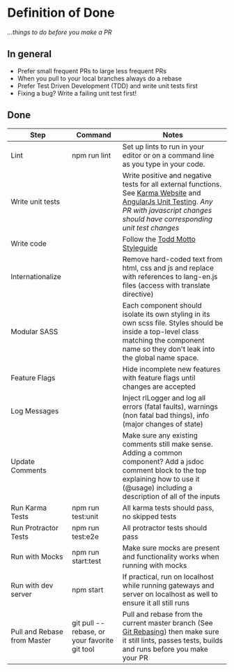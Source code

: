 # Definition of Done
*...things to do before you make a PR*

## In general
 - Prefer small frequent PRs to large less frequent PRs
 - When you pull to your local branches always do a rebase
 - Prefer Test Driven Development (TDD) and write unit tests first
 - Fixing a bug?  Write a failing unit test first!

## Done

| Step                 | Command            | Notes |
| -------------------- | ------------------ | ----- |
| Lint                 | npm run lint       | Set up lints to run in your editor or on a command line as you type in your code. |
| Write unit tests     |                    | Write positive and negative tests for all external functions. See [Karma Website](https://karma-runner.github.io/1.0/index.html) and [AngularJs Unit Testing](https://docs.angularjs.org/guide/unit-testing).  *Any PR with javascript changes should have corresponding unit test changes* |
| Write code           |                    | Follow the [Todd Motto Styleguide](https://github.com/toddmotto/angular-styleguide#modular-architecture) |
| Internationalize     |                    | Remove hard-coded text from html, css and js and replace with references to lang-en.js files (access with translate directive) |
| Modular SASS         |                    | Each component should isolate its own styling in its own scss file.  Styles should be inside a top-level class matching the component name so they don't leak into the global name space. |
| Feature Flags        |                    | Hide incomplete new features with feature flags until changes are accepted |
| Log Messages         |                    | Inject rlLogger and log all errors (fatal faults), warnings (non fatal bad things), info (major changes of state)
| Update Comments      |                    | Make sure any existing comments still make sense.  Adding a common component?  Add a jsdoc comment block to the top explaining how to use it (@usage) including a description of all of the inputs
| Run Karma Tests      | npm run test:unit  | All karma tests should pass, no skipped tests
| Run Protractor Tests | npm run test:e2e   | All protractor tests should pass |
| Run with Mocks       | npm run start:test | Make sure mocks are present and functionality works when running with mocks |
| Run with dev server  | npm start          | If practical, run on localhost while running gateways and server on localhost as well to ensure it all still runs |
| Pull and Rebase from Master | git pull --rebase,  or your favorite git tool | Pull and rebase from the current master branch (See [Git Rebasing](https://git-scm.com/book/en/v2/Git-Branching-Rebasing)) then make sure it still lints, passes tests, builds and runs before you make your PR |
